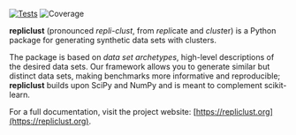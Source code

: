 [![Tests](https://github.com/mzelling/repliclust/actions/workflows/tests.yml/badge.svg)](https://github.com/mzelling/repliclust/actions/workflows/tests.yml)
![Coverage](https://img.shields.io/endpoint?url=https://gist.githubusercontent.com/mzelling/7c9e8b5cc4b5124352fb58b0c753f79f/raw/bfe0b3e29f0f92f8acad677c47e864148fecefec/repliclust__heads_dev.json)

**repliclust** (pronounced *repli-clust*, from *repli*cate and *clust*er)
is a Python package for generating synthetic data sets with clusters. 

The package is based on *data set archetypes*, high-level descriptions
of the desired data sets. Our framework allows you to generate similar but
distinct data sets, making benchmarks more informative and reproducible;
**repliclust** builds upon SciPy and NumPy and is meant to complement
scikit-learn.

For a full documentation, visit the project website: [https://repliclust.org](https://repliclust.org).
